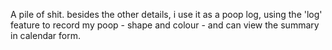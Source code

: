 A pile of shit. besides the other details, i use it as a poop log, using the 'log' feature to record my poop - shape and colour - and can view the summary in calendar form. 
